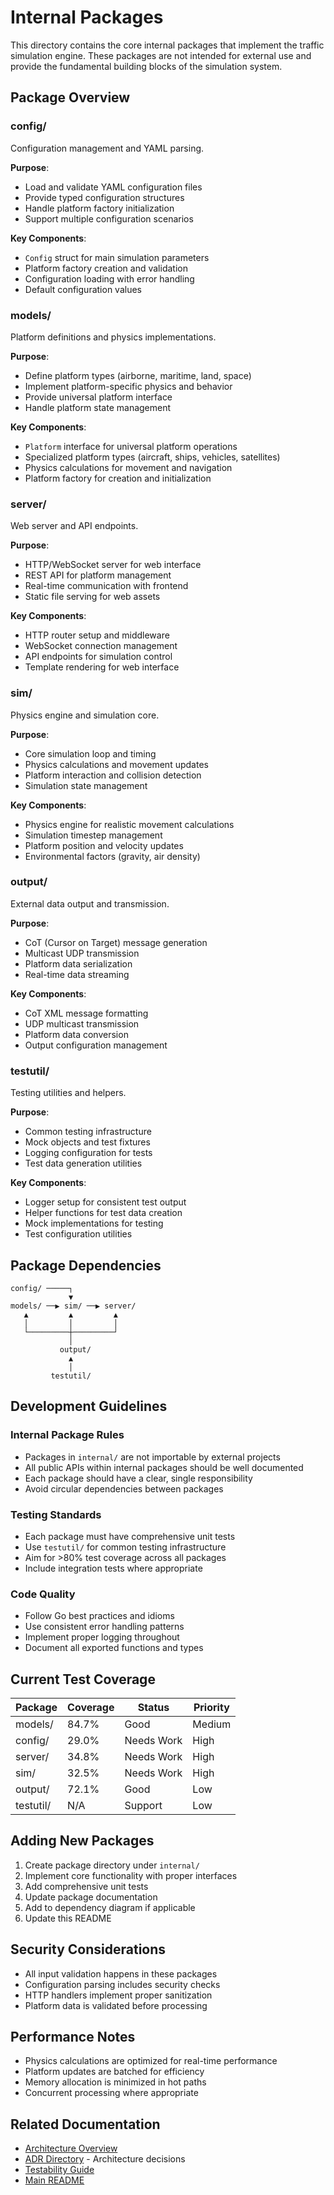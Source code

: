 # Internal Packages

This directory contains the core internal packages that implement the traffic simulation engine. These packages are not intended for external use and provide the fundamental building blocks of the simulation system.

## Package Overview

### config/
Configuration management and YAML parsing.

**Purpose**: 
- Load and validate YAML configuration files
- Provide typed configuration structures
- Handle platform factory initialization
- Support multiple configuration scenarios

**Key Components**:
- `Config` struct for main simulation parameters
- Platform factory creation and validation
- Configuration loading with error handling
- Default configuration values

### models/
Platform definitions and physics implementations.

**Purpose**:
- Define platform types (airborne, maritime, land, space)
- Implement platform-specific physics and behavior
- Provide universal platform interface
- Handle platform state management

**Key Components**:
- `Platform` interface for universal platform operations
- Specialized platform types (aircraft, ships, vehicles, satellites)
- Physics calculations for movement and navigation
- Platform factory for creation and initialization

### server/
Web server and API endpoints.

**Purpose**:
- HTTP/WebSocket server for web interface
- REST API for platform management
- Real-time communication with frontend
- Static file serving for web assets

**Key Components**:
- HTTP router setup and middleware
- WebSocket connection management
- API endpoints for simulation control
- Template rendering for web interface

### sim/
Physics engine and simulation core.

**Purpose**:
- Core simulation loop and timing
- Physics calculations and movement updates
- Platform interaction and collision detection
- Simulation state management

**Key Components**:
- Physics engine for realistic movement calculations
- Simulation timestep management
- Platform position and velocity updates
- Environmental factors (gravity, air density)

### output/
External data output and transmission.

**Purpose**:
- CoT (Cursor on Target) message generation
- Multicast UDP transmission
- Platform data serialization
- Real-time data streaming

**Key Components**:
- CoT XML message formatting
- UDP multicast transmission
- Platform data conversion
- Output configuration management

### testutil/
Testing utilities and helpers.

**Purpose**:
- Common testing infrastructure
- Mock objects and test fixtures
- Logging configuration for tests
- Test data generation utilities

**Key Components**:
- Logger setup for consistent test output
- Helper functions for test data creation
- Mock implementations for testing
- Test configuration utilities

## Package Dependencies

```
config/ ─────┐
             ▼
models/ ──▶ sim/ ──▶ server/
   ▲         ▲         ▲
   │         │         │
   └─────────┼─────────┘
             │
           output/
             ▲
             │
         testutil/
```

## Development Guidelines

### Internal Package Rules
- Packages in `internal/` are not importable by external projects
- All public APIs within internal packages should be well documented
- Each package should have a clear, single responsibility
- Avoid circular dependencies between packages

### Testing Standards
- Each package must have comprehensive unit tests
- Use `testutil/` for common testing infrastructure
- Aim for >80% test coverage across all packages
- Include integration tests where appropriate

### Code Quality
- Follow Go best practices and idioms
- Use consistent error handling patterns
- Implement proper logging throughout
- Document all exported functions and types

## Current Test Coverage

| Package | Coverage | Status | Priority |
|---------|----------|--------|----------|
| models/ | 84.7% | Good | Medium |
| config/ | 29.0% | Needs Work | High |
| server/ | 34.8% | Needs Work | High |
| sim/ | 32.5% | Needs Work | High |
| output/ | 72.1% | Good | Low |
| testutil/ | N/A | Support | Low |

## Adding New Packages

1. Create package directory under `internal/`
2. Implement core functionality with proper interfaces
3. Add comprehensive unit tests
4. Update package documentation
5. Add to dependency diagram if applicable
6. Update this README

## Security Considerations

- All input validation happens in these packages
- Configuration parsing includes security checks
- HTTP handlers implement proper sanitization
- Platform data is validated before processing

## Performance Notes

- Physics calculations are optimized for real-time performance
- Platform updates are batched for efficiency
- Memory allocation is minimized in hot paths
- Concurrent processing where appropriate

## Related Documentation

- [Architecture Overview](../docs/ARCHITECTURAL_DESCRIPTION.md)
- [ADR Directory](../docs/adr/) - Architecture decisions
- [Testability Guide](../docs/TESTABILITY_GUIDE.md)
- [Main README](../README.md)
